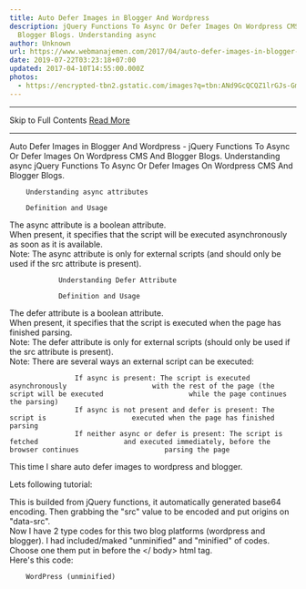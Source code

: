 ```yaml
---
title: Auto Defer Images in Blogger And Wordpress
description: jQuery Functions To Async Or Defer Images On Wordpress CMS And
  Blogger Blogs. Understanding async
author: Unknown
url: https://www.webmanajemen.com/2017/04/auto-defer-images-in-blogger-and-wordpress.html
date: 2019-07-22T03:23:18+07:00
updated: 2017-04-10T14:55:00.000Z
photos:
  - https://encrypted-tbn2.gstatic.com/images?q=tbn:ANd9GcQCQZ1lrGJs-Gmk6cKtdBHXyfgzRIAQYqScDZlU2o_MkjX0SylMtA
---
```


<hr/> Skip to Full Contents <a href="https://www.webmanajemen.com/2017/04/auto-defer-images-in-blogger-and-wordpress.html" rel="follow" class="button" id="read-more">Read More</a> <hr/> Auto Defer Images in Blogger And Wordpress - jQuery Functions To Async Or Defer Images On Wordpress CMS And Blogger Blogs. Understanding async jQuery Functions To Async Or Defer Images On Wordpress CMS And Blogger         Blogs.     
        
        Understanding async attributes

        Definition and Usage     
The async attribute is a boolean attribute.         
When present, it specifies that the script will be executed             asynchronously as soon as it is available.         
Note:            The async attribute is only for external scripts (and should only             be used if the src attribute is present).         

                Understanding Defer Attribute             

                Definition and Usage             
The defer attribute is a boolean attribute.             
When present, it specifies that the script is executed when the                 page has finished parsing.             
Note:                The defer attribute is only for external scripts (should only                 be used if the src attribute is present).             
Note:                There are several ways an external script can be executed:             

                    If async is present: The script is executed asynchronously                     with the rest of the page (the script will be executed                     while the page continues the parsing)                 
                    If async is not present and defer is present: The script is                     executed when the page has finished parsing                 
                    If neither async or defer is present: The script is fetched                     and executed immediately, before the browser continues                     parsing the page                 



This time I share auto defer images to wordpress and blogger.     

Lets following tutorial:

This is builded from jQuery functions, it automatically generated         base64 encoding. Then grabbing the "src" value to be encoded and put         origins on "data-src".     
Now I have 2 type codes for this two blog platforms (wordpress and         blogger). I had included/maked "unminified" and "minified" of codes.         Choose one them put in before the </ body> html tag.     
        Here's this code:     

        WordPress (unminified)     

  <Script>
 $ ( "Img"). Each (function () {
 $ (This) .attr ( "Data-src", $ (this) .attr ( "src"));
 $ (This) .attr ( "src", the "data: image / png; base64, R0lGODlhAQABAAD / ACwAAAAAAQABAAACADs =")}
 );
 function init () {
 var e = document.getElementsByTagName ( "img");
 for (var t = 0; t <e.length; t ++) {
 if (e [t] .getAttribute ( "Data-src")) {
 e [t] .setAttribute ( "src", e [t] .getAttribute ( "Data-src"))}
 }
 }
 window.onload = init;
 </ Script>


        WordPress (minified)     

  <Script> $ ( "img"). Each (function () {$ (this) .attr ( "Data-src", $ (this) .attr ( "src")); $ (this) .attr ( " src ", the" data: image / png; base64, R0lGODlhAQABAAD / ACwAAAAAAQABAAACADs = ")}); function init () {var e = document.getElementsByTagName (" img "); for (var t = 0; t <e.length ; t ++) {if (e [t] .getAttribute ( "Data-src")) {e [t] .setAttribute ( "src", e [t] .getAttribute ( "Data-src"))}}} window .onload = init; </ script> 

        Blogger (unminified)     

  <Script type = "text / javascript">
 // <! [CDATA [
 $ ( "Img"). Each (function () {
 $ (This) .attr ( "Data-src", $ (this) .attr ( "src"));
 $ (This) .attr ( "src", the "data: image / png; base64, R0lGODlhAQABAAD / ACwAAAAAAQABAAACADs =")}
 );
 function init () {
 var e = document.getElementsByTagName ( "img");
 for (var t = 0; t <e.length; t ++) {if (e [t] .getAttribute ( "Data-src")) {e [t] .setAttribute ( "src", e [t] .getAttribute ( "Data-src"))}}} window.onload = init;  //]]>
 </ Script> 

        Blogger (minified)     

  <Script type = "text / javascript"> // <! [CDATA [$ ( "img"). Each (function () {$ (this) .attr ( "Data-src", $ (this) .attr ( "src")); $ (this) .attr ( "src", the "data: image / png; base64, R0lGODlhAQABAAD / ACwAAAAAAQABAAACADs =")}); function init () {var e = document.getElementsByTagName ( "img" ); for (var t = 0; t <e.length; t ++) {if (e [t] .getAttribute ( "Data-src")) {e [t] .setAttribute ( "src", e [t] .getAttribute ( "Data-src"))}}} window.onload = init;  //]]> </ script> <hr/> Skip to Full Contents <a href="https://www.webmanajemen.com/2017/04/auto-defer-images-in-blogger-and-wordpress.html" rel="follow" class="button" id="read-more">Read More</a> <hr/>